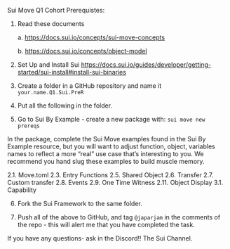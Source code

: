 Sui Move Q1 Cohort Prerequistes:

1. Read these documents

   a. https://docs.sui.io/concepts/sui-move-concepts

   b. https://docs.sui.io/concepts/object-model

2. Set Up and Install Sui
   https://docs.sui.io/guides/developer/getting-started/sui-install#install-sui-binaries

3. Create a folder in a GitHub repository and name it `your.name.Q1.Sui.PreR`

4. Put all the following in the folder.

5. Go to Sui By Example - create a new package with: `sui move new prereqs`

In the package, complete the Sui Move examples found in the Sui By Example
resource, but you will want to adjust function, object, variables names to reflect a more
“real” use case that’s interesting to you. We recommend you hand slug these examples
to build muscle memory.

2.1. Move.toml
2.3. Entry Functions
2.5. Shared Object
2.6. Transfer
2.7. Custom transfer
2.8. Events
2.9. One Time Witness
2.11. Object Display
3.1. Capability

6. Fork the Sui Framework to the same folder.

7. Push all of the above to GitHub, and tag `@japarjam` in the comments of the repo - this
   will alert me that you have completed the task.

If you have any questions- ask in the Discord!! The Sui Channel.
